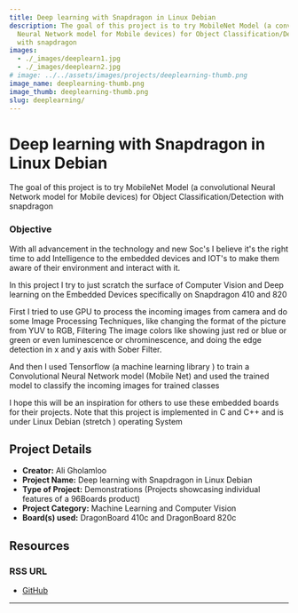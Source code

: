 ```yaml
---
title: Deep learning with Snapdragon in Linux Debian
description: The goal of this project is to try MobileNet Model (a convolutional
  Neural Network model for Mobile devices) for Object Classification/Detection
  with snapdragon
images:
  - ./_images/deeplearn1.jpg
  - ./_images/deeplearn2.jpg
# image: ../../assets/images/projects/deeplearning-thumb.png
image_name: deeplearning-thumb.png
image_thumb: deeplearning-thumb.png
slug: deeplearning/
---
```


# Deep learning with Snapdragon in Linux Debian

The goal of this project is to try MobileNet Model (a convolutional Neural Network model for Mobile devices) for Object Classification/Detection with snapdragon

### Objective

With all advancement in the technology and new Soc's I believe it's the right time to add Intelligence to the embedded devices and IOT's to make them aware of their environment and interact with it.

In this project I try to just scratch the surface of Computer Vision and Deep learning on the Embedded Devices specifically on Snapdragon 410 and 820

First I tried to use GPU to process the incoming images from camera and do some Image Processing Techniques, like changing the format of the picture from YUV to RGB, Filtering The image colors like showing just red or blue or green or even luminescence or chrominescence, and doing the edge detection in x and y axis with Sober Filter.

And then I used Tensorflow (a machine learning library ) to train a Convolutional Neural Network model (Mobile Net) and used the trained model to classify the incoming images for trained classes

I hope this will be an inspiration for others to use these embedded boards for their projects.
Note that this project is implemented in C and C++ and is under Linux Debian (stretch ) operating System

## Project Details

- **Creator:** Ali Gholamloo
- **Project Name:** Deep learning with Snapdragon in Linux Debian
- **Type of Project:** Demonstrations (Projects showcasing individual features of a 96Boards product)
- **Project Category:** Machine Learning and Computer Vision
- **Board(s) used:** DragonBoard 410c and DragonBoard 820c

## Resources

### RSS URL

- [GitHub](https://github.com/gholamlooAli/tf410c)

---

